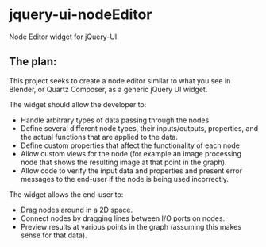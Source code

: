 jquery-ui-nodeEditor
====================

Node Editor widget for jQuery-UI

The plan:
---------
This project seeks to create a node editor similar to
what you see in Blender, or Quartz Composer, as a
generic jQuery UI widget.

The widget should allow the developer to:
  * Handle arbitrary types of data passing through the nodes
  * Define several different node types, their inputs/outputs, properties, and
    the actual functions that are applied to the data.
  * Define custom properties that affect the functionality of each node
  * Allow custom views for the node (for example an image
    processing node that shows the resulting image at that point in the
    graph).
  * Allow code to verify the input data and properties and present error
    messages to the end-user if the node is being used incorrectly.

The widget allows the end-user to:
  * Drag nodes around in a 2D space.
  * Connect nodes by dragging lines between I/O ports on nodes.
  * Preview results at various points in the graph
    (assuming this makes sense for that data).



